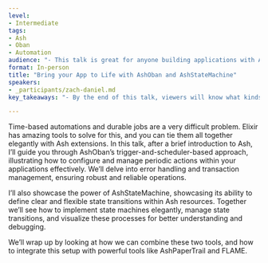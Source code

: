 ```yaml
---
level:
- Intermediate
tags:
- Ash
- Oban
- Automation
audience: "- This talk is great for anyone building applications with Ash or considering Ash and looking to get a sense of its advanced capabilities."
format: In-person
title: "Bring your App to Life with AshOban and AshStateMachine"
speakers:
- _participants/zach-daniel.md
key_takeaways: "- By the end of this talk, viewers will know what kinds of things can be accomplished with some of Ash Framework’s advanced tooling, and will be armed with the knowledge of how they might automate their Ash applications. Attendees of this talk will gain a comprehensive understanding of Ash Framework’s advanced features, particularly AshOban and AshStateMachine. They will learn not only what is possible with these tools but also how to apply them to automate and streamline processes in their Ash applications. This session aims to empower developers with the skills to enhance their applications’ efficiency and capability through practical, hands-on knowledge of these powerful Ash & Elixir tools."

---
```

Time-based automations and durable jobs are a very difficult problem. Elixir has amazing tools to solve for this, and you can tie them all together elegantly with Ash extensions. In this talk, after a brief introduction to Ash, I’ll guide you through AshOban’s trigger-and-scheduler-based approach, illustrating how to configure and manage periodic actions within your applications effectively. We’ll delve into error handling and transaction management, ensuring robust and reliable operations.

I’ll also showcase the power of AshStateMachine, showcasing its ability to define clear and flexible state transitions within Ash resources. Together we’ll see how to implement state machines elegantly, manage state transitions, and visualize these processes for better understanding and debugging.

We’ll wrap up by looking at how we can combine these two tools, and how to integrate this setup with powerful tools like AshPaperTrail and FLAME.